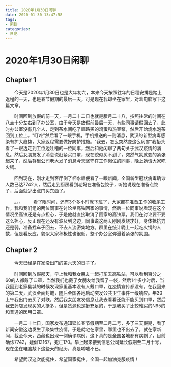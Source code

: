 ```yaml
---
title: 2020年1月30日闲聊
date: 2020-01-30 13:47:58
tags:
- 闲聊
categories:
- 日记
---
```


# 2020年1月30日闲聊
## Chapter 1
&ensp;&ensp;&ensp;&ensp;今天是2020年1月30日也是大年初六，本来今天按照往年的日程安排是踏上返程的一天，也是春节假期的最后一天，可是现在我却坐在家里，对着电脑写下这篇文章。

&ensp;&ensp;&ensp;&ensp;时间回到放假的前一天，一月二十二日也就是腊月二十八，按照往常的时间在八点十分左右到了办公室，由于今天是放假前最后一天，有些同事请假回去了，此时办公室没有几个人，走到茶水间吃了顺路买的鸡蛋和热豆浆，然后开始烧水泡茶回到工位上。"叮咚"然后看了一眼手机，手机推送的一则消息，武汉的新型病毒感染有扩大趋势，大家返程需要做好防护措施。"我去，怎么突然变这么厉害"我抬头看了一眼边走到工位边吐槽的一位同事，然后和他闲聊了两句关于武汉疫情的消息。然后女朋友发了消息说赶紧买口罩，现在貌似买不到了，突然气氛就变的紧张起来了，然后群里公司老大发了消息今天坚守在工作岗位的同事，晚上她请大家吃火锅。

&ensp;&ensp;&ensp;&ensp;回到现在，刚才走到客厅倒了杯水顺便看了一眼新闻，全国新型冠状病毒确诊人数已达7742人，然后走到厨房看到老妈在准备包饺子，听她说现在准备点饺子，后面就少出点门买东西了。

&ensp;&ensp;&ensp;&ensp;。。。
&ensp;&ensp;&ensp;&ensp;看了眼时间，还有3个多小时就下班了，大家都在准备工作的收尾工作，我和我们组的两位同事在讨论坐高铁回家的事情，然后一位同事说看现在这个情况坐高铁还是有点担心，于是他就直接取消了回家的高铁票，我们在讨论要不要这么担心，反正现在还没有波及到这边，同事说这两天刚刚发烧才好，身体抵抗力还是弱，准备找车子回去，不去人流密集地方。群里在统计晚上一起吃火锅的人数，但是看反应，貌似大家积极性也很低，整个办公室弥漫着紧张的氛围。


## Chapter 2

&ensp;&ensp;&ensp;&ensp;今天已经是在家没出门的第六天的日子了。

&ensp;&ensp;&ensp;&ensp;时间回到放假那天，早上我和我女朋友一起打车去高铁站，可以看到百分之60的人都戴了口罩，当然我们也戴了女朋友给我留了一袋，然后1个多小时后，当我回到老家县城的时候发现家里基本没有人戴口罩，连疫情宣传都没有。在我回来的第二天，武汉全面封城，随后全国各地启动突发公共卫生事件一级响应。年30上午我出门去买了对联，然后我女朋友发信息让我去看看还能不能买到口罩，然后我去药店发现买的人挺多，但是货源也是挺充足的，于是我买了比较难买的N95的和普通的医用口罩。

 &ensp;&ensp;&ensp;&ensp;一月二十七日，国家发布通知延长春节假期至二月二号，多了三天假期，看了新闻安徽这边发生了聚集性疫情，于是就宅在家里，哪里也不出去了，就在家新闻，截至今天，西藏也出现一例确诊病例，这下真的是全国各地都有病例了，目前确诊7742，疑似12167，死亡170。早上起来接到信息公司延长假期至二月十号，现在坐在电脑敲下这些天的经历，真是唏嘘不已。
        
&ensp;&ensp;&ensp;&ensp;希望武汉这次能挺住，希望国家挺住，全国一起加油克服疫情！
    
